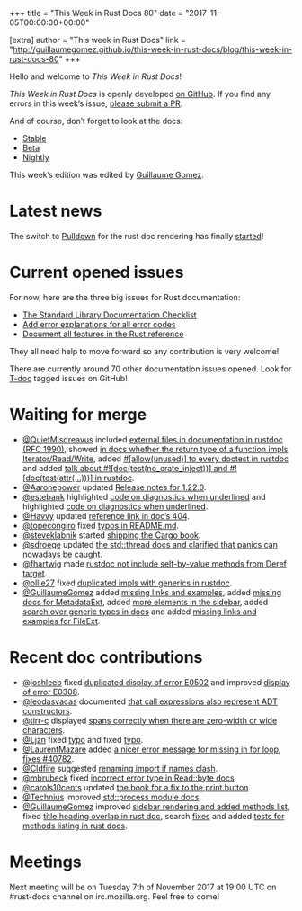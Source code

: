 +++
title = "This Week in Rust Docs 80"
date = "2017-11-05T00:00:00+00:00"

[extra]
author = "This week in Rust Docs"
link = "http://guillaumegomez.github.io/this-week-in-rust-docs/blog/this-week-in-rust-docs-80"
+++
<p>Hello and welcome to <em>This Week in Rust Docs</em>!</p>

<p><em>This Week in Rust Docs</em> is openly developed <a href="https://github.com/GuillaumeGomez/this-week-in-rust-docs">on GitHub</a>.
If you find any errors in this week’s issue, <a href="https://github.com/GuillaumeGomez/this-week-in-rust-docs/pulls">please submit a PR</a>.</p>

<p>And of course, don’t forget to look at the docs:</p>

<ul>
  <li><a href="https://doc.rust-lang.org/">Stable</a></li>
  <li><a href="https://doc.rust-lang.org/beta/">Beta</a></li>
  <li><a href="https://doc.rust-lang.org/nightly/">Nightly</a></li>
</ul>

<p>This week’s edition was edited by <a href="https://github.com/GuillaumeGomez">Guillaume Gomez</a>.</p>

<h1 id="latest-news">Latest news</h1>

<p>The switch to <a href="https://github.com/google/pulldown-cmark">Pulldown</a> for the rust doc rendering has finally <a href="https://github.com/rust-lang/rust/pull/41991">started</a>!</p>

<h1 id="current-opened-issues">Current opened issues</h1>

<p>For now, here are the three big issues for Rust documentation:</p>

<ul>
  <li><a href="https://github.com/rust-lang/rust/issues/29329">The Standard Library Documentation Checklist</a></li>
  <li><a href="https://github.com/rust-lang/rust/issues/32777">Add error explanations for all error codes</a></li>
  <li><a href="https://github.com/rust-lang-nursery/reference/issues/9">Document all features in the Rust reference</a></li>
</ul>

<p>They all need help to move forward so any contribution is very welcome!</p>

<p>There are currently around 70 other documentation issues opened. Look for <a href="https://github.com/rust-lang/rust/labels/T-doc">T-doc</a> tagged issues on GitHub!</p>

<h1 id="waiting-for-merge">Waiting for merge</h1>

<ul>
  <li><a href="https://github.com/QuietMisdreavus">@QuietMisdreavus</a> included <a href="https://github.com/rust-lang/rust/pull/44781">external files in documentation in rustdoc (RFC 1990)</a>, showed <a href="https://github.com/rust-lang/rust/pull/45039">in docs whether the return type of a function impls Iterator/Read/Write</a>, added <a href="https://github.com/rust-lang/rust/pull/45764">#[allow(unused)] to every doctest in rustdoc</a> and added <a href="https://github.com/rust-lang/rust/pull/45767">talk about #![doc(test(no_crate_inject))] and #![doc(test(attr(…)))] in rustdoc</a>.</li>
  <li><a href="https://github.com/Aaronepower">@Aaronepower</a> updated <a href="https://github.com/rust-lang/rust/pull/45454">Release notes for 1.22.0</a>.</li>
  <li><a href="https://github.com/estebank">@estebank</a> highlighted <a href="https://github.com/rust-lang/rust/pull/45776">code on diagnostics when underlined</a> and highlighted <a href="https://github.com/rust-lang/rust/pull/45752">code on diagnostics when underlined</a>.</li>
  <li><a href="https://github.com/Havvy">@Havvy</a> updated <a href="https://github.com/rust-lang/rust/pull/45778">reference link in doc’s 404</a>.</li>
  <li><a href="https://github.com/topecongiro">@topecongiro</a> fixed <a href="https://github.com/rust-lang/rust/pull/45756">typos in README.md</a>.</li>
  <li><a href="https://github.com/steveklabnik">@steveklabnik</a> started <a href="https://github.com/rust-lang/rust/pull/45692">shipping the Cargo book</a>.</li>
  <li><a href="https://github.com/sdroege">@sdroege</a> updated <a href="https://github.com/rust-lang/rust/pull/45714">the std::thread docs and clarified that panics can nowadays be caught</a>.</li>
  <li><a href="https://github.com/fhartwig">@fhartwig</a> made <a href="https://github.com/rust-lang/rust/pull/45645">rustdoc not include self-by-value methods from Deref target</a>.</li>
  <li><a href="https://github.com/ollie27">@ollie27</a> fixed <a href="https://github.com/rust-lang/rust/pull/45620">duplicated impls with generics in rustdoc</a>.</li>
  <li><a href="https://github.com/GuillaumeGomez">@GuillaumeGomez</a> added <a href="https://github.com/rust-lang/rust/pull/45582">missing links and examples</a>, added <a href="https://github.com/rust-lang/rust/pull/45470">missing docs for MetadataExt</a>, added <a href="https://github.com/rust-lang/rust/pull/45766">more elements in the sidebar</a>, added <a href="https://github.com/rust-lang/rust/pull/45673">search over generic types in docs</a> and added <a href="https://github.com/rust-lang/rust/pull/45631">missing links and examples for FileExt</a>.</li>
</ul>

<h1 id="recent-doc-contributions">Recent doc contributions</h1>

<ul>
  <li><a href="https://github.com/joshleeb">@joshleeb</a> fixed <a href="https://github.com/rust-lang/rust/pull/45603">duplicated display of error E0502</a> and improved <a href="https://github.com/rust-lang/rust/pull/45630">display of error E0308</a>.</li>
  <li><a href="https://github.com/leodasvacas">@leodasvacas</a> documented <a href="https://github.com/rust-lang/rust/pull/45579">that call expressions also represent ADT constructors</a>.</li>
  <li><a href="https://github.com/tirr-c">@tirr-c</a> displayed <a href="https://github.com/rust-lang/rust/pull/45711">spans correctly when there are zero-width or wide characters</a>.</li>
  <li><a href="https://github.com/Ljzn">@Ljzn</a> fixed <a href="https://github.com/rust-lang/rust/pull/45718">typo</a> and fixed <a href="https://github.com/rust-lang/rust/pull/45681">typo</a>.</li>
  <li><a href="https://github.com/LaurentMazare">@LaurentMazare</a> added <a href="https://github.com/rust-lang/rust/pull/45639">a nicer error message for missing in for loop, fixes #40782</a>.</li>
  <li><a href="https://github.com/Cldfire">@Cldfire</a> suggested <a href="https://github.com/rust-lang/rust/pull/45660">renaming import if names clash</a>.</li>
  <li><a href="https://github.com/mbrubeck">@mbrubeck</a> fixed <a href="https://github.com/rust-lang/rust/pull/45664">incorrect error type in Read::byte docs</a>.</li>
  <li><a href="https://github.com/carols10cents">@carols10cents</a> updated <a href="https://github.com/rust-lang/rust/pull/45554">the book for a fix to the print button</a>.</li>
  <li><a href="https://github.com/Technius">@Technius</a> improved <a href="https://github.com/rust-lang/rust/pull/45295">std::process module docs</a>.</li>
  <li><a href="https://github.com/GuillaumeGomez">@GuillaumeGomez</a> improved <a href="https://github.com/rust-lang/rust/pull/45187">sidebar rendering and added methods list</a>, fixed <a href="https://github.com/rust-lang/rust/pull/45450">title heading overlap in rust doc</a>, search <a href="https://github.com/rust-lang/rust/pull/45617">fixes</a> and added <a href="https://github.com/rust-lang/rust/pull/45746">tests for methods listing in rust docs</a>.</li>
</ul>

<h1 id="meetings">Meetings</h1>

<p>Next meeting will be on Tuesday 7th of November 2017 at 19:00 UTC on #rust-docs channel on irc.mozilla.org. Feel free to come!</p>